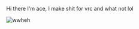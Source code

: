 Hi there I'm ace, I make shit for vrc and what not lol 

![wwheh]([(https://th.bing.com/th/id/R.684a8bc78b2955ee39886ad0faf9a0f8?rik=vhm5P137Y%2fSuaw&riu=http%3a%2f%2fbestanimations.com%2fHumans%2fSkulls%2fskull-animation-gif-2.gif&ehk=wCL4XLTmBCQa%2bq%2bjfNahmri4SllKDIOCvDM2WgPJm1Y%3d&risl=&pid=ImgRaw&r=0)https://th.bing.com/th/id/R.684a8bc78b2955ee39886ad0faf9a0f8?rik=vhm5P137Y%2fSuaw&riu=http%3a%2f%2fbestanimations.com%2fHumans%2fSkulls%2fskull-animation-gif-2.gif&ehk=wCL4XLTmBCQa%2bq%2bjfNahmri4SllKDIOCvDM2WgPJm1Y%3d&risl=&pid=ImgRaw&r=0)
